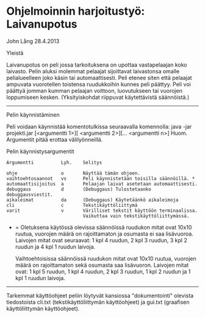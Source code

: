 Ohjelmoinnin harjoitustyö: Laivanupotus
=======================================

John Lång 28.4.2013

Yleistä

Laivanupotus on peli jossa tarkoituksena on upottaa vastapelaajan koko laivasto.
Pelin aluksi molemmat pelaajat sijoittavat laivastonsa omalle pelialueelleen joko 
käsin tai automaattisesti.
Peli etenee siten että pelaajat ampuvata vuorotellen toistensa ruudukkoihin kunnes 
peli päättyy.
Peli voi päättyä jomman kumman pelaajan voittoon, luovutukseen tai vuorojen loppumiseen kesken. 
(Yksityiskohdat riippuvat käytettävistä säännöistä.)

--------------------------------------------------------------------------------

Pelin käynnistäminen

Peli voidaan käynnistää komentotulkissa seuraavalla komennolla:
    java -jar projekti.jar [\<argumentti 1\>][ \<argumentti 2\>][... \<argumentti n\>]
Huom. Argumentit pitää erottaa välilyönneillä.

Pelin käynnistysargumentit

    Argumentti          Lyh.    Selitys

    ohje                o       Näyttää tämän ohjeen.
    vaihtoehtosaannot   vs      Peli käynnistetään toisilla säännöillä. *
    automaattisijoitus  a       Pelaajan laivat asetetaan automaattisesti.
    debuggaus           d       (Debuggaus) Tulostetaanko debuggausviestit.
    aikaleimat          da      (Debuggaus) Käytetäänkö aikaleimoja
    cli                 c       Tekstikäyttöliittymä
    varit               v       Värilliset tekstit käyttöön terminaalissa. 
                                Vaikuttaa vain tekstikäyttöliittymässä.

* = Oletuksena käytössä olevissa säännöissä ruudukon mitat ovat 10x10 ruutua,
    vuorojen määrä on rajoittamaton ja osumasta ei saa lisävuoroa. Laivojen mitat 
    ovat seuraavat: 1 kpl 4 ruudun, 2 kpl 3 ruudun, 3 kpl 2 ruudun ja 4 kpl
    1 ruudun laivoja.

    Vaihtoehtoisissa säännöissä ruudukon mitat ovat 10x10 ruutua, vuorojen määrä 
    on rajoittamaton sekä osumasta saa lisävuoron. Laivojen mitat ovat:
    1 kpl 5 ruudun, 1 kpl 4 ruudun, 2 kpl 3 ruudun, 1 kpl 2 ruudun ja 1 kpl
    1 ruudun laivoja.

--------------------------------------------------------------------------------

Tarkemmat käyttöohjeet peliin löytyvät kansiossa "dokumentointi" olevista tiedostoista 
cli.txt (tekstikäyttöliittymän käyttöohjeet) ja gui.txt (graafisen käyttöliittymän 
käyttöohjeet).
